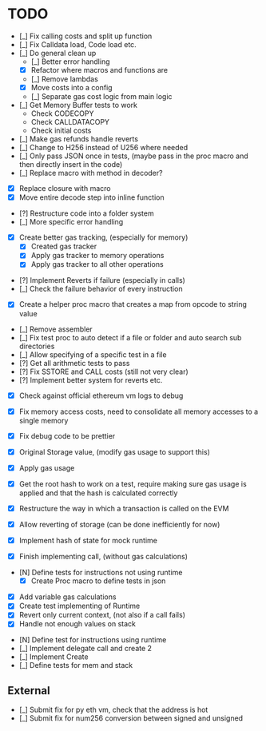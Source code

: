 # TODO

- [_] Fix calling costs and split up function
- [_] Fix Calldata load, Code load etc.
- [_] Do general clean up
    - [_] Better error handling
    - [x] Refactor where macros and functions are
    - [_] Remove lambdas
    - [x] Move costs into a config
    - [_] Separate gas cost logic from main logic
- [_] Get Memory Buffer tests to work
    - Check CODECOPY
    - Check CALLDATACOPY
    - Check initial costs
- [_] Make gas refunds handle reverts
- [_] Change to H256 instead of U256 where needed
- [_] Only pass JSON once in tests, (maybe pass in the proc macro and then directly insert in the code)
- [_] Replace macro with method in decoder?
- [x] Replace closure with macro
- [x] Move entire decode step into inline function
- [?] Restructure code into a folder system
- [_] More specific error handling
- [x] Create better gas tracking, (especially for memory)
    - [x] Created gas tracker
    - [x] Apply gas tracker to memory operations
    - [x] Apply gas tracker to all other operations
- [?] Implement Reverts if failure (especially in calls)
- [_] Check the failure behavior of every instruction
- [x] Create a helper proc macro that creates a map from opcode to string value

- [_] Remove assembler
- [_] Fix test proc to auto detect if a file or folder and auto search sub directories
- [_] Allow specifying of a specific test in a file
- [?] Get all arithmetic tests to pass
- [?] Fix SSTORE and CALL costs (still not very clear)
- [?] Implement better system for reverts etc.
- [x] Check against official ethereum vm logs to debug
- [x] Fix memory access costs, need to consolidate all memory accesses to a single memory
- [x] Fix debug code to be prettier
- [x] Original Storage value, (modify gas usage to support this)
- [x] Apply gas usage
- [x] Get the root hash to work on a test, require making sure gas usage is applied and that the hash is calculated correctly
- [x] Restructure the way in which a transaction is called on the EVM
- [x] Allow reverting of storage (can be done inefficiently for now)
- [x] Implement hash of state for mock runtime

- [x] Finish implementing call, (without gas calculations)
- [N] Define tests for instructions not using runtime
    - [x] Create Proc macro to define tests in json
- [x] Add variable gas calculations
- [x] Create test implementing of Runtime
- [x] Revert only current context, (not also if a call fails)
- [x] Handle not enough values on stack
- [N] Define test for instructions using runtime
- [_] Implement delegate call and create 2
- [_] Implement Create
- [_] Define tests for mem and stack

## External

- [_] Submit fix for py eth vm, check that the address is hot
- [_] Submit fix for num256 conversion between signed and unsigned
